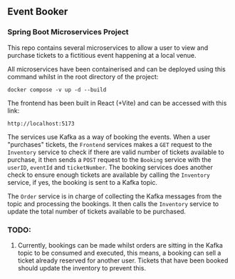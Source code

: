 ## Event Booker
### Spring Boot Microservices Project

This repo contains several microservices to allow a user to view and purchase tickets to a fictitious event happening at a local venue. 

All microservices have been containerised and can be deployed using this command whilst in the root directory of the project:

```
docker compose -v up -d --build
```

The frontend has been built in React (+Vite) and can be accessed with this link:

```http://localhost:5173```

The services use Kafka as a way of booking the events. When a user "purchases" tickets, the ```Frontend``` services makes 
a ```GET``` request to the ```Inventory``` service to check if there are valid number of tickets available to purchase, 
it then sends a ```POST``` request to the ```Booking``` service with the ```userID```, ```eventId``` and ```ticketNumber```.
The booking services does another check to ensure enough tickets are available by calling the ```Inventory``` service, if yes,
the booking is sent to a Kafka topic.

The ```Order``` service is in charge of collecting the Kafka messages from the topic and processing the bookings. 
It then calls the ```Inventory``` service to update the total number of tickets available to be purchased. 

### TODO:

1. Currently, bookings can be made whilst orders are sitting in the Kafka topic to be consumed and executed, this means,
a booking can sell a ticket already reserved for another user. Tickets that have been booked should update the inventory
to prevent this.


